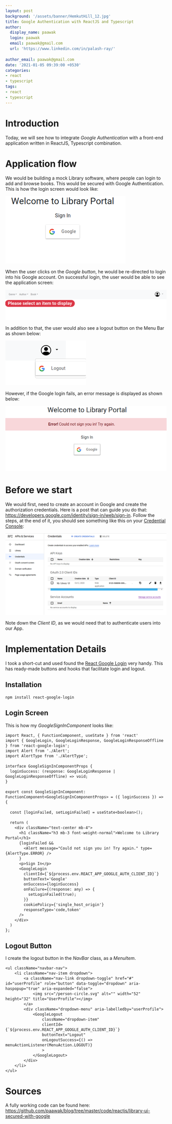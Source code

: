 ```yaml
---
layout: post
background: '/assets/banner/HemkutHill_12.jpg'
title: Google Authentication with ReactJS and Typescript
author:
  display_name: paawak
  login: paawak
  email: paawak@gmail.com
  url: 'https://www.linkedin.com/in/palash-ray/'

author_email: paawak@gmail.com
date: '2021-01-05 09:39:00 +0530'
categories:
- react
- typescript
tags:
- react
- typescript
---
```

# Introduction
Today, we will see how to integrate *Google Authentication* with a front-end application written in ReactJS, Typescript combination.

# Application flow
We would be building a mock Library software, where people can login to add and browse books. This would be secured with Google Authentication. This is how the login screen would look like:

![Google login screen](../assets/2021/01/library-ui-google-login.png)

When the user clicks on the *Google button*, he would be re-directed to login into his Google account. On successful login, the user would be able to see the application screen:

![Library application screen](../assets/2021/01/library-application-screen.png)

In addition to that, the user would also see a logout button on the Menu Bar as shown below:

![Google logout button](../assets/2021/01/library-ui-google-logout.png)

However, if the Google login fails, an error message is displayed as shown below:

![Google login failure](../assets/2021/01/library-ui-login-failed.png)

# Before we start
We would first, need to create an account in Google and create the authorization credentials. Here is a post that can guide you do that: <https://developers.google.com/identity/sign-in/web/sign-in>. Follow the steps, at the end of it, you should see something like this on your [Credential Console](https://console.developers.google.com):

![Google Credential Console](../assets/2021/01/google-credentials-console.png)

Note down the *Client ID*, as we would need that to authenticate users into our App.

# Implementation Details
I took a short-cut and used found the [React Google Login](https://www.npmjs.com/package/react-google-login) very handy. This has ready-made buttons and hooks that facilitate login and logout.

## Installation

    npm install react-google-login

## Login Screen
This is how my *GoogleSignInComponent* looks like:

```reactjs
import React, { FunctionComponent, useState } from 'react'
import { GoogleLogin, GoogleLoginResponse, GoogleLoginResponseOffline } from 'react-google-login';
import Alert from './Alert';
import AlertType from './AlertType';

interface GoogleSignInComponentProps {
  loginSuccess: (response: GoogleLoginResponse | GoogleLoginResponseOffline) => void;
}

export const GoogleSignInComponent: FunctionComponent<GoogleSignInComponentProps> = ({ loginSuccess }) => {

  const [loginFailed, setLoginFailed] = useState<boolean>();

  return (
    <div className="text-center mb-4">
      <h1 className="h3 mb-3 font-weight-normal">Welcome to Library Portal</h1>
      {loginFailed &&
        <Alert message="Could not sign you in! Try again." type={AlertType.ERROR} />
      }
      <p>Sign In</p>
      <GoogleLogin
        clientId={`${process.env.REACT_APP_GOOGLE_AUTH_CLIENT_ID}`}
        buttonText='Google'
        onSuccess={loginSuccess}
        onFailure={(response: any) => {
          setLoginFailed(true);
        }}
        cookiePolicy={'single_host_origin'}
        responseType='code,token'
      />
    </div>
  )
};
```

## Logout Button
I create the logout button in the *NavBar* class, as a *MenuItem*.

```reactjs
<ul className="navbar-nav">
    <li className="nav-item dropdown">
        <a className="nav-link dropdown-toggle" href="#" id="userProfile" role="button" data-toggle="dropdown" aria-haspopup="true" aria-expanded="false">
            <img src="/person-circle.svg" alt="" width="52" height="32" title="UserProfile"></img>
        </a>
        <div className="dropdown-menu" aria-labelledby="userProfile">
            <GoogleLogout
                className="dropdown-item"
                clientId={`${process.env.REACT_APP_GOOGLE_AUTH_CLIENT_ID}`}
                buttonText="Logout"
                onLogoutSuccess={() => menuActionListener(MenuAction.LOGOUT)}
                >
            </GoogleLogout>
        </div>
    </li>
</ul>
```

# Sources
A fully working code can be found here: <https://github.com/paawak/blog/tree/master/code/reactjs/library-ui-secured-with-google>
